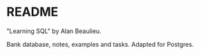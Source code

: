 # README

"Learning SQL" by Alan Beaulieu.

Bank database, notes, examples and tasks. Adapted for Postgres.

